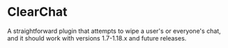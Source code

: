 # ClearChat

A straightforward plugin that attempts to wipe a user's or everyone's chat, and it should work with versions 1.7-1.18.x and future releases.

